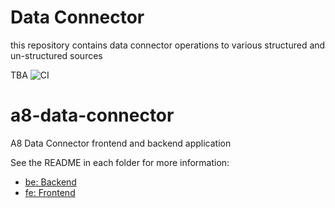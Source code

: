 # Data Connector


this repository contains data connector operations to various structured and un-structured sources


TBA
![CI](https://github.com/articul8/a8-data-connector/actions/workflows/CI.yml/badge.svg)

# a8-data-connector
A8 Data Connector frontend and backend application

See the README in each folder for more information:
- [be: Backend](./be/README.md)
- [fe: Frontend](./fe/README.md)

